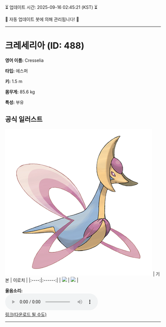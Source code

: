 
⏳ 업데이트 시간: 2025-09-16 02:45:21 (KST) ⏳

🤖 자동 업데이트 봇에 의해 관리됩니다! 🤖

---

# 크레세리아 (ID: 488)
**영어 이름:** Cresselia

**타입:** 에스퍼

**키:** 1.5 m

**몸무게:** 85.6 kg

**특성:** 부유

## 공식 일러스트
![](https://raw.githubusercontent.com/PokeAPI/sprites/master/sprites/pokemon/other/official-artwork/488.png)
| 기본 | 이로치 |
|:----:|:------:|
| <img src="http://play.pokemonshowdown.com/sprites/ani/cresselia.gif" width="200"> | <img src="http://play.pokemonshowdown.com/sprites/ani-shiny/cresselia.gif" width="200"> |

**울음소리:**<br><audio controls src="https://raw.githubusercontent.com/PokeAPI/cries/main/cries/pokemon/latest/488.ogg"></audio><br> [링크(다운로드 될 수도)](https://raw.githubusercontent.com/PokeAPI/cries/main/cries/pokemon/latest/488.ogg)


---

